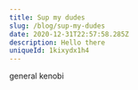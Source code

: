 ```yaml
---
title: Sup my dudes
slug: /blog/sup-my-dudes
date: 2020-12-31T22:57:58.285Z
description: Hello there
uniqueId: 1kixydx1h4
---
```

general kenobi